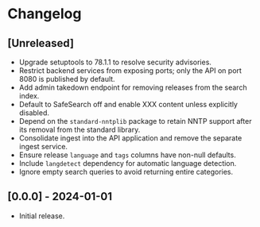# Changelog

## [Unreleased]

- Upgrade setuptools to 78.1.1 to resolve security advisories.
- Restrict backend services from exposing ports; only the API on port 8080 is published by default.
- Add admin takedown endpoint for removing releases from the search index.
- Default to SafeSearch off and enable XXX content unless explicitly disabled.
- Depend on the `standard-nntplib` package to retain NNTP support after its removal from the standard library.
- Consolidate ingest into the API application and remove the separate ingest service.
- Ensure release `language` and `tags` columns have non-null defaults.
- Include `langdetect` dependency for automatic language detection.
- Ignore empty search queries to avoid returning entire categories.

## [0.0.0] - 2024-01-01
- Initial release.
